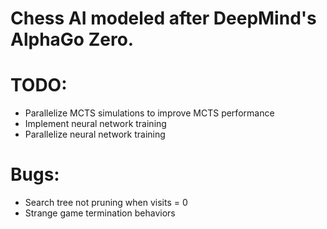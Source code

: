 # Chess AI modeled after DeepMind's AlphaGo Zero.

# TODO:
* Parallelize MCTS simulations to improve MCTS performance
* Implement neural network training
* Parallelize neural network training 

# Bugs:
* Search tree not pruning when visits = 0
* Strange game termination behaviors
